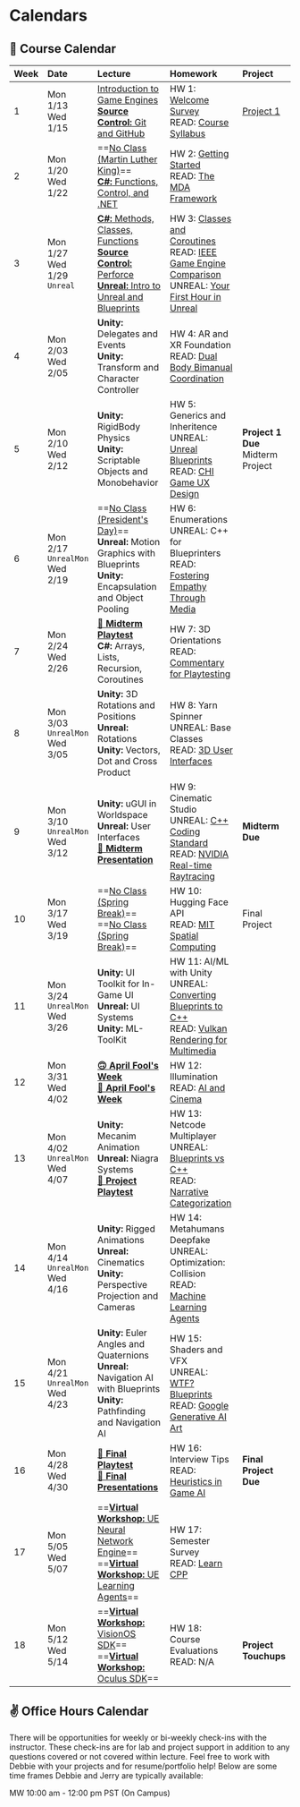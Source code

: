 # Calendars

## 📓 Course Calendar
| Week | Date                     | Lecture                                           | Homework              | Project |
| :----| :----------------------- | :------------------------------------------------ | :-------------------------------| :--------------|
| 1    | Mon 1/13 <br> Wed 1/15 | [Introduction to Game Engines](https://www.icloud.com/keynote/0f9WO6fIlcmIaxdR-XTdeZ13A#sp25-lecture1) <br> [**Source Control:** Git and GitHub](https://www.icloud.com/keynote/009ItCBSjey9Ze8s0v_HiM2iQ#sp25-lecture1) | HW 1: [Welcome Survey](./Homework/hw01.md)  <br> READ: [Course Syllabus](./courseinfo.md)  | [Project 1](./Projects/proj1_kitchen.md)  |
| 2    | Mon 1/20 <br> Wed 1/22   | ==[No Class (Martin Luther King)]()== <br> [**C#:** Functions, Control, and .NET](https://www.icloud.com/keynote/066e-cFG4FRHgHu1XxcHC9lKA#sp25-lecture2) | HW 2: [Getting Started](./Homework/hw02.md) <br> READ: [The MDA Framework](https://users.cs.northwestern.edu/~hunicke/MDA.pdf) |  |
| 3    | Mon 1/27 <br> Wed 1/29 <br> `Unreal` | [**C#:** Methods, Classes, Functions](https://www.icloud.com/keynote/085wgcU6MUzFxamgwx48xiTZg#sp25-lecture3) <br> [**Source Control:** Perforce]() <br> [**Unreal:** Intro to Unreal and Blueprints](https://docs.google.com/presentation/d/1GqoI-3wwE2shmi3SLGDl5x7FHKFUfD-z4IJSXQz6h5s/edit?usp=sharing) | HW 3: [Classes and Coroutines](./Homework/hw03.md) <br> READ: [IEEE Game Engine Comparison](https://ieeexplore.ieee.org/document/9579618) <br> UNREAL: [Your First Hour in Unreal](https://dev.epicgames.com/community/learning/courses/3ke/your-first-hour-in-unreal-engine-5-2/vvdk/your-first-hour-in-unreal-engine-5-2-overview) | |
| 4    | Mon 2/03 <br> Wed 2/05 | **Unity:** Delegates and Events <br> **Unity:** Transform and Character Controller | HW 4: AR and XR Foundation <br> READ: [Dual Body Bimanual Coordination](https://dl.acm.org/doi/10.1145/3563657.3596082)| |
| 5    | Mon 2/10 <br> Wed 2/12 | **Unity:** RigidBody Physics <br> **Unity:** Scriptable Objects and Monobehavior | HW 5: Generics and Inheritence <br> UNREAL: [Unreal Blueprints](https://www.youtube.com/watch?v=Xw9QEMFInYU) <br> READ: [CHI Game UX Design](https://dl.acm.org/doi/abs/10.1145/3544549.3574181) | **Project 1 Due** <br> Midterm Project |
| 6    | Mon 2/17 <br> `UnrealMon` <br> Wed 2/19  | ==[No Class (President's Day)]()== <br> **Unreal:** Motion Graphics with Blueprints <br> **Unity:** Encapsulation and Object Pooling | HW 6: Enumerations <br> UNREAL: C++ for Blueprinters <br> READ: [Fostering Empathy Through Media](https://dl.acm.org/doi/10.1145/3383668.3419929) | |
| 7    | Mon 2/24 <br> Wed 2/26   | **[👾 Midterm Playtest]()** <br> **C#:** Arrays, Lists, Recursion, Coroutines | HW 7: 3D Orientations <br> READ: [Commentary for Playtesting](https://go-gale-com.libproxy1.usc.edu/ps/i.do?p=AONE&u=aikentcl&id=GALE%7CA759558167&v=2.1&it=r&aty=ip) |
| 8    | Mon 3/03 <br> `UnrealMon` <br> Wed 3/05 | **Unity:** 3D Rotations and Positions <br> **Unreal:** Rotations <br> **Unity:** Vectors, Dot and Cross Product | HW 8: Yarn Spinner <br> UNREAL: Base Classes <br> READ: [3D User Interfaces](https://link-springer-com.libproxy1.usc.edu/chapter/10.1007/978-3-031-42283-6_33) | 
| 9    | Mon 3/10 <br> `UnrealMon` <br> Wed 3/12 | **Unity:** uGUI in Worldspace <br> **Unreal:** User Interfaces <br> **[🎉 Midterm Presentation]()** | HW 9: Cinematic Studio <br> UNREAL: [C++ Coding Standard](https://dev.epicgames.com/documentation/en-us/unreal-engine/epic-cplusplus-coding-standard-for-unreal-engine) <br> READ: [NVIDIA Real-time Raytracing](https://www.nvidia.com/en-us/on-demand/session/gtcspring22-s42359/) | **Midterm Due** |
| 10   | Mon 3/17 <br> Wed 3/19| ==[No Class (Spring Break)]()== <br> ==[No Class (Spring Break)]()== | HW 10: Hugging Face API <br> READ: [MIT Spatial Computing](https://acg.media.mit.edu/people/simong/thesis/SpatialComputing.pdf) | Final Project |
| 11   | Mon 3/24 <br> `UnrealMon` <br> Wed 3/26 | **Unity:** UI Toolkit for In-Game UI <br> **Unreal:** UI Systems <br> **Unity:** ML-ToolKit | HW 11: AI/ML with Unity <br> UNREAL: [Converting Blueprints to C++](https://dev.epicgames.com/community/learning/courses/KJ/converting-blueprint-to-c/kjB/unreal-engine-introduction-to-blueprint-vs-c) <br> READ: [Vulkan Rendering for Multimedia](https://dl.acm.org/doi/10.1145/3283289.3283336) |
| 12   | Mon 3/31 <br> Wed 4/02   | **[🙃 April Fool's Week]()** <br> **[🙂 April Fool's Week]()** | HW 12: Illumination <br> READ: [AI and Cinema](https://uosc.primo.exlibrisgroup.com/discovery/fulldisplay?docid=cdi_doaj_primary_oai_doaj_org_article_84365c1bc872447fa2cb1aa45fda2036&context=PC&vid=01USC_INST:01USC&lang=en&search_scope=MyInst_and_CI&adaptor=Primo%20Central&tab=Everything&query=any,contains,A%20Study%20of%20Artificial%20Intelligence%20in%20the%20Production%20of%20Film&offset=0) |
| 13   | Mon 4/02 <br> `UnrealMon` <br> Wed 4/07 | **Unity:** Mecanim Animation <br> **Unreal:** Niagra Systems <br> **[👾 Project Playtest]()** | HW 13: Netcode Multiplayer <br> UNREAL: [Blueprints vs C++](https://www.youtube.com/watch?v=VMZftEVDuCE) <br> READ: [Narrative Categorization](https://uosc.primo.exlibrisgroup.com/discovery/fulldisplay?docid=cdi_crossref_primary_10_1111_bjet_13004&context=PC&vid=01USC_INST:01USC&lang=en&search_scope=MyInst_and_CI&adaptor=Primo%20Central&tab=Everything&query=any,contains,Narrative%20Categorization%20games&offset=0) | |
| 14   | Mon 4/14 <br> `UnrealMon` <br> Wed 4/16 | **Unity:** Rigged Animations <br> **Unreal:** Cinematics <br> **Unity:** Perspective Projection and Cameras | HW 14: Metahumans Deepfake <br> UNREAL: Optimization: Collision <br> READ: [Machine Learning Agents](https://uosc.primo.exlibrisgroup.com/discovery/fulldisplay?docid=cdi_proquest_ebookcentral_EBC5446051&context=PC&vid=01USC_INST:01USC&lang=en&search_scope=MyInst_and_CI&adaptor=Primo%20Central&tab=Everything&query=any,contains,Machine%20Learning%20Agents%20games&offset=0)| |
| 15   | Mon 4/21 <br> `UnrealMon` <br> Wed 4/23 <br> | **Unity:** Euler Angles and Quaternions <br> **Unreal:** Navigation AI with Blueprints <br> **Unity:** Pathfinding and Navigation AI | HW 15: Shaders and VFX <br> UNREAL: [WTF? Blueprints](https://www.youtube.com/@MathewWadsteinTutorials/videos) <br> READ: [Google Generative AI Art](https://uosc.primo.exlibrisgroup.com/discovery/fulldisplay?docid=cdi_proquest_miscellaneous_3055502020&context=PC&vid=01USC_INST:01USC&lang=en&search_scope=MyInst_and_CI&adaptor=Primo%20Central&tab=Everything&query=any,contains,Generative%20AI%20art%20in%20games&offset=0) | |
| 16   | Mon 4/28 <br> Wed 4/30   | **[👾 Final Playtest]()** <br> **[🎉 Final Presentations]()** | HW 16: Interview Tips <br> READ: [Heuristics in Game AI](https://uosc.primo.exlibrisgroup.com/discovery/fulldisplay?docid=cdi_proquest_journals_1931746681&context=PC&vid=01USC_INST:01USC&lang=en&search_scope=MyInst_and_CI&adaptor=Primo%20Central&tab=Everything&query=any,contains,Artificial%20intelligence%20in%20games&offset=0) | **Final Project Due** |
| 17   | Mon 5/05 <br> Wed 5/07   | ==[**Virtual Workshop:** UE Neural Network Engine]()== <br> ==[**Virtual Workshop:** UE Learning Agents]()== | HW 17: Semester Survey <br> READ: [Learn CPP](https://www.learncpp.com/) | |
| 18   | Mon 5/12 <br> Wed 5/14   | ==[**Virtual Workshop:** VisionOS SDK]()== <br> ==[**Virtual Workshop:** Oculus SDK]()== | HW 18: Course Evaluations <br> READ: N/A | <br> **Project Touchups** |

## ✌️ Office Hours Calendar
There will be opportunities for weekly or bi-weekly check-ins with the instructor. These check-ins are for lab and project support in addition to any questions covered or not covered within lecture. Feel free to work with Debbie with your projects and for resume/portfolio help! Below are some time frames Debbie and Jerry are typically available:

MW 10:00 am - 12:00 pm PST (On Campus)